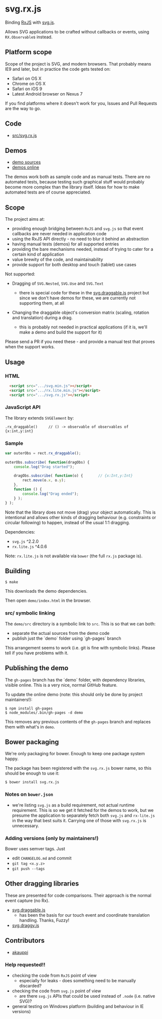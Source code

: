 # svg.rx.js

Binding [RxJS](https://github.com/Reactive-Extensions/RxJS) with [svg.js](https://github.com/wout/svg.js).

Allows SVG applications to be crafted without callbacks or events, using `RX.Observable`s instead.

## Platform scope

Scope of the project is SVG, and modern browsers. That probably means IE9 and later, but in practice the code gets tested on:

- Safari on OS X
- Chrome on OS X
- Safari on iOS 9
- Latest Android browser on Nexus 7

If you find platforms where it doesn't work for you, Issues and Pull Requests are the way to go.

## Code

- [src/svg.rx.js](src/svg.rx.js)

## Demos

- [demo sources](demo/)
- [demos online](http://akauppi.github.io/svg.rx.js/index.html)

The demos work both as sample code and as manual tests. There are no automated tests, because testing such graphical stuff would probably become more complex than the library itself. Ideas for how to make automated tests are of course appreciated.

## Scope

The project aims at:

- providing enough bridging between `RxJS` and `svg.js` so that event callbacks are never needed in application code
- using the RxJS API directly - no need to blur it behind an abstraction
- having manual tests (demos) for all supported entries
- providing the bare mechanisms needed, instead of trying to cater for a certain kind of application
- value brewity of the code, and maintainability
- provide support for both desktop and touch (tablet) use cases
  
Not supported:
  
- Dragging of `SVG.Nested`, `SVG.Use` and `SVG.Text`
  - there is special code for these in the [svg.draggable.js](https://github.com/wout/svg.draggable.js) project but since we don't have demos for these, we are currently not supporting them, at all

- Changing the draggable object's conversion matrix (scaling, rotation and translation) during a drag.
  - this is probably not needed in practical applications (if it is, we'll make a demo and build the support for it)

Please send a PR if you need these - and provide a manual test that proves when the support works.


## Usage 

### HTML

```html
  <script src=".../svg.min.js"></script>
  <script src=".../rx.lite.min.js"></script>
  <script src=".../svg.rx.js"></script>
```

### JavaScript API

The library extends `SVGElement` by:

```
.rx_draggable()		// () -> observable of observables of {x:int,y:int}
```

### Sample

```javascript
var outerObs = rect.rx_draggable();
    
outerObs.subscribe( function(dragObs) {
    console.log("Drag started");
    
    dragObs.subscribe( function(o) {       // {x:Int,y:Int}
        rect.move(o.x, o.y);
    },
    function () {
        console.log("Drag ended");
	} );
} );
```

Note that the library does not move (drag) your object automatically. This is intentional and allows other kinds of dragging behaviour (e.g. constraints or circular following) to happen, instead of the usual 1:1 dragging.

Dependencies:

- `svg.js` ^2.2.0
- `rx.lite.js` ^4.0.6

Note: `rx.lite.js` is not available via `bower` (the full `rx.js` package is).

<!-- disabled (now using 4.0.6)
Note: `rx[.lite].js` 4.0.1 release has a bug that causes `fromEvent()` not to pass events to an observable. Avoid that release.
-->

## Building

```
$ make
```

This downloads the demo dependencies.

Then open `demo/index.html` in the browser.

### src/ symbolic linking

The `demo/src` directory is a symbolic link to `src`. This is so that we can both:

- separate the actual sources from the demo code
- publish just the ´demo´ folder using ´gh-pages´ branch

This arrangement seems to work (i.e. git is fine with symbolic links). Please tell if you have problems with it.

## Publishing the demo

The `gh-pages` branch has the ´demo´ folder, with dependency libraries, visible online. This is a very nice, normal GitHub feature. 

To update the online demo (note: this should only be done by project maintainers!):

```
$ npm install gh-pages
$ node_modules/.bin/gh-pages -d demo
```

This removes any previous contents of the `gh-pages` branch and replaces them with what's in `demo`.


## Bower packaging

We're only packaging for bower. Enough to keep one package system happy.

The package has been registered with the `svg.rx.js` bower name, so this should be enough to use it:

```
$ bower install svg.rx.js
```

### Notes on `bower.json`

- we're listing `svg.js` as a build requirement, not actual runtime requirement. This is so we get it fetched for the demos to work, but we presume the application to separately fetch both `svg.js` and `rx-lite.js` in the way that best suits it. Carrying one of those with `svg.rx.js` is unnecessary.


### Adding versions (only by maintainers!)

Bower uses semver tags. Just

- edit `CHANGELOG.md` and commit
- `git tag <x.y.z>`
- `git push --tags`


## Other dragging libraries

These are presented for code comparisons. Their approach is the normal event capture (no Rx).

- [svg.draggable.js](https://github.com/wout/svg.draggable.js)
  - has been the basis for our touch event and coordinate translation handling. Thanks, Fuzzy!
- [svg.draggy.js](https://github.com/jillix/svg.draggy.js/)


## Contributors

- [akauppi](https://github.com/akauppi)

### Help requested!!

- checking the code from `RxJS` point of view
  - especially for leaks - does something need to be manually discarded?
- checking the code from `svg.js` point of view
  - are there `svg.js` APIs that could be used instead of `.node` (i.e. native SVG)?  
- general testing on Windows platform (building and behaviour in IE versions)

<br />
